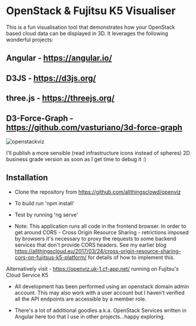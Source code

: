 # OpenStack & Fujitsu K5 Visualiser

This is a fun visualisation tool that demonstrates how your OpenStack based cloud data can be displayed in 3D.
It leverages the following wonderful projects:

## Angular - https://angular.io/
## D3JS - https://d3js.org/
## three.js - https://threejs.org/
## D3-Force-Graph - https://github.com/vasturiano/3d-force-graph

![openstackviz](https://user-images.githubusercontent.com/9472095/31866402-d215a358-b776-11e7-912c-40dc97408e47.png)

I'll publish a more sensible (read infrastructure icons instead of spheres) 2D business grade version as soon as I get time to debug it :)

## Installation

 - Clone the repository from https://github.com/allthingsclowd/openviz
 - To build run 'npm install'
 - Test by running 'ng serve'

 - Note: This application runs all code in the frontend browser. In order to get around CORS - Cross Origin Resource Sharing - retrictions 
 imposed by browsers it's necessary to proxy the requests to some backend services that don't provide CORS headers.
 See my earlier blog https://allthingscloud.eu/2017/03/24/cross-origin-resource-sharing-cors-on-fujitsus-k5-platform/ for details of how to implement this.

 Alternatively visit - https://openviz.uk-1.cf-app.net/ running on Fujitsu's Cloud Service K5

 - All development has been performed using an openstack domain admin account. This may also work with a user account but I haven't verified all the API endpoints are accessible by a member role.

 - There's a lot of additional goodies a.k.a. OpenStack Services written in Angular here too that I use in other projects...happy exploring.

